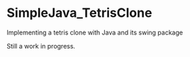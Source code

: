 # SimpleJava_TetrisClone
Implementing a tetris clone with Java and its swing package

Still a work in progress. 
